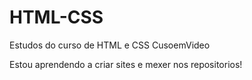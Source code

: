 # HTML-CSS
 Estudos do curso de HTML e CSS CusoemVideo

Estou aprendendo a criar sites e mexer nos repositorios!